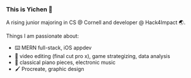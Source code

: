 ### This is Yichen :herb:
A rising junior majoring in CS @ Cornell and developer @ Hack4Impact :earth_asia:. 

Things I am passionate about:
- :keyboard: MERN full-stack, iOS appdev
- :movie_camera: video editing (final cut pro x), game strategizing, data analysis
- :musical_keyboard: classical piano pieces, electronic music
- :paintbrush: Procreate, graphic design
